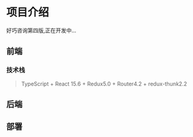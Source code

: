 # 项目介绍

好巧咨询第四版,正在开发中...

## 前端

### 技术栈

> TypeScript + React 15.6 + Redux5.0 + Router4.2 + redux-thunk2.2


## 后端


## 部署
